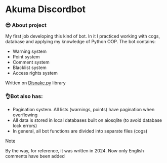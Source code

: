 # Akuma Discordbot
### 😎 About project
My first job developing this kind of bot. In it I practiced working with cogs, database and applying my knowledge of Python OOP. The bot contains:
- Warning system
- Point system
- Comment system
- Blacklist system
- Access rights system
  
Written on [Disnake.py](https://github.com/DisnakeDev/disnake) library

### 👌Bot also has:
- Pagination system. All lists (warnings, points) have pagination when overflowing
- All data is stored in local databases built on aiosqlite (to avoid database lock errors)
- In general, all bot functions are divided into separate files (cogs)

> [!NOTE]
> By the way, for reference, it was written in 2024. Now only English comments have been added
